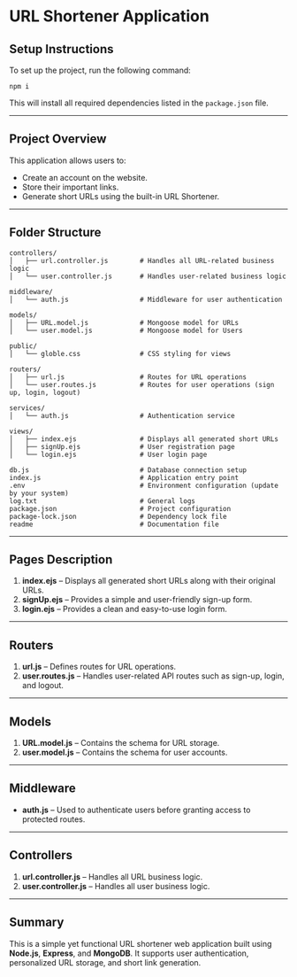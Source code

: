# URL Shortener Application

## Setup Instructions

To set up the project, run the following command:

```
npm i
```

This will install all required dependencies listed in the `package.json` file.

---

## Project Overview

This application allows users to:

* Create an account on the website.
* Store their important links.
* Generate short URLs using the built-in URL Shortener.

---

## Folder Structure

```
controllers/
│   ├── url.controller.js        # Handles all URL-related business logic
│   └── user.controller.js       # Handles user-related business logic

middleware/
│   └── auth.js                  # Middleware for user authentication

models/
│   ├── URL.model.js             # Mongoose model for URLs
│   └── user.model.js            # Mongoose model for Users

public/
│   └── globle.css               # CSS styling for views

routers/
│   ├── url.js                   # Routes for URL operations
│   └── user.routes.js           # Routes for user operations (sign up, login, logout)

services/
│   └── auth.js                  # Authentication service

views/
│   ├── index.ejs                # Displays all generated short URLs
│   ├── signUp.ejs               # User registration page
│   └── login.ejs                # User login page

db.js                            # Database connection setup
index.js                         # Application entry point
.env                             # Environment configuration (update by your system)
log.txt                          # General logs
package.json                     # Project configuration
package-lock.json                # Dependency lock file
readme                           # Documentation file
```

---

## Pages Description

1. **index.ejs** – Displays all generated short URLs along with their original URLs.
2. **signUp.ejs** – Provides a simple and user-friendly sign-up form.
3. **login.ejs** – Provides a clean and easy-to-use login form.

---

## Routers

1. **url.js** – Defines routes for URL operations.
2. **user.routes.js** – Handles user-related API routes such as sign-up, login, and logout.

---

## Models

1. **URL.model.js** – Contains the schema for URL storage.
2. **user.model.js** – Contains the schema for user accounts.

---

## Middleware

* **auth.js** – Used to authenticate users before granting access to protected routes.

---

## Controllers

1. **url.controller.js** – Handles all URL business logic.
2. **user.controller.js** – Handles all user business logic.

---

## Summary

This is a simple yet functional URL shortener web application built using **Node.js**, **Express**, and **MongoDB**. It supports user authentication, personalized URL storage, and short link generation.
